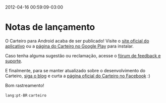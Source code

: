 2012-04-16 00:59:09-03:00
# Notas de lançamento

O Carteiro para Android acaba de ser publicado! Visite o [site oficial do aplicativo](https://carteiro.app/) ou a [página do Carteiro no Google Play](https://play.google.com/store/apps/details?id=com.rbardini.carteiro) para instalar.

Caso tenha alguma sugestão ou reclamação, acesse o [fórum de feedback e suporte](https://carteiroapp.uservoice.com/).

E finalmente, para se manter atualizado sobre o desenvolvimento do Carteiro, [siga o blog](/) e curta a [página oficial do Carteiro no Facebook](https://www.facebook.com/carteiroapp) :)

Bom rastreamento!

`lang:pt-BR` `carteiro`
